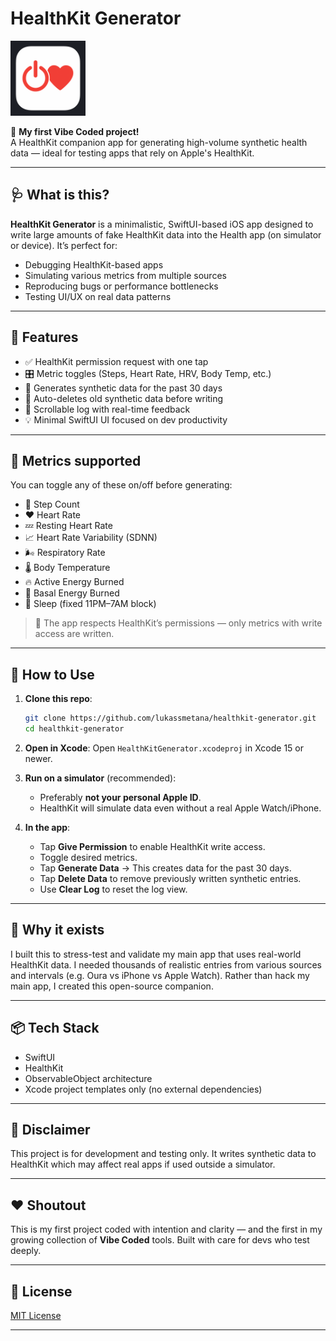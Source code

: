 # HealthKit Generator
<img src="Screenshots/healthKitGenerator.png" width="120" alt="App Icon" />

🚀 **My first Vibe Coded project!**  
A HealthKit companion app for generating high-volume synthetic health data — ideal for testing apps that rely on Apple's HealthKit.

---

## 🩺 What is this?

**HealthKit Generator** is a minimalistic, SwiftUI-based iOS app designed to write large amounts of fake HealthKit data into the Health app (on simulator or device). It’s perfect for:

- Debugging HealthKit-based apps
- Simulating various metrics from multiple sources
- Reproducing bugs or performance bottlenecks
- Testing UI/UX on real data patterns

---

## 🧠 Features

- ✅ HealthKit permission request with one tap
- 🎛 Metric toggles (Steps, Heart Rate, HRV, Body Temp, etc.)
- 📅 Generates synthetic data for the past 30 days
- 🧹 Auto-deletes old synthetic data before writing
- 📝 Scrollable log with real-time feedback
- 💡 Minimal SwiftUI UI focused on dev productivity

---

## 📲 Metrics supported

You can toggle any of these on/off before generating:

- 👣 Step Count  
- ❤️ Heart Rate  
- 💤 Resting Heart Rate  
- 📈 Heart Rate Variability (SDNN)  
- 🌬 Respiratory Rate  
- 🌡 Body Temperature  
- 🔥 Active Energy Burned  
- 🔋 Basal Energy Burned  
- 🛌 Sleep (fixed 11PM–7AM block)

> 🔐 The app respects HealthKit’s permissions — only metrics with write access are written.

---

## 🚀 How to Use

1. **Clone this repo**:
    ```bash
    git clone https://github.com/lukassmetana/healthkit-generator.git
    cd healthkit-generator
    ```

2. **Open in Xcode**:
    Open `HealthKitGenerator.xcodeproj` in Xcode 15 or newer.

3. **Run on a simulator** (recommended):
    - Preferably **not your personal Apple ID**.
    - HealthKit will simulate data even without a real Apple Watch/iPhone.

4. **In the app**:
    - Tap **Give Permission** to enable HealthKit write access.
    - Toggle desired metrics.
    - Tap **Generate Data** → This creates data for the past 30 days.
    - Tap **Delete Data** to remove previously written synthetic entries.
    - Use **Clear Log** to reset the log view.

---

## 🧪 Why it exists

I built this to stress-test and validate my main app that uses real-world HealthKit data. I needed thousands of realistic entries from various sources and intervals (e.g. Oura vs iPhone vs Apple Watch). Rather than hack my main app, I created this open-source companion.

---

## 📦 Tech Stack

- SwiftUI
- HealthKit
- ObservableObject architecture
- Xcode project templates only (no external dependencies)

---

## 🧊 Disclaimer

This project is for development and testing only. It writes synthetic data to HealthKit which may affect real apps if used outside a simulator.

---

## ❤️ Shoutout

This is my first project coded with intention and clarity — and the first in my growing collection of **Vibe Coded** tools. Built with care for devs who test deeply.

---

## 📄 License

[MIT License](LICENSE)

---
